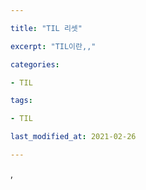 ```yaml
---

title: "TIL 리셋"

excerpt: "TIL이란,,"

categories:

- TIL

tags:

- TIL

last_modified_at: 2021-02-26

---
```

,
